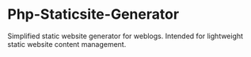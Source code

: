 # Php-Staticsite-Generator
Simplified static website generator for weblogs. Intended for lightweight static website content management.
